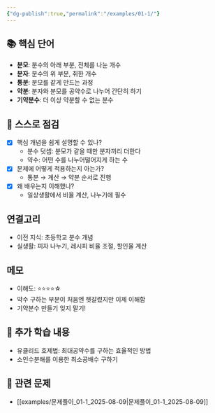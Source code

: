 ```yaml
---
{"dg-publish":true,"permalink":"/examples/01-1/"}
---
```



## 📚 핵심 단어
<!-- 물리적 노트에서 옮겨 적은 핵심 단어들 -->
- **분모**: 분수의 아래 부분, 전체를 나눈 개수
- **분자**: 분수의 위 부분, 취한 개수
- **통분**: 분모를 같게 만드는 과정
- **약분**: 분자와 분모를 공약수로 나누어 간단히 하기
- **기약분수**: 더 이상 약분할 수 없는 분수

## 🧠 스스로 점검
- [x] 핵심 개념을 쉽게 설명할 수 있나?
  - 분수 덧셈: 분모가 같을 때만 분자끼리 더한다
  - 약수: 어떤 수를 나누어떨어지게 하는 수
- [x] 문제에 어떻게 적용하는지 아는가?
  - 통분 → 계산 → 약분 순서로 진행
- [x] 왜 배우는지 이해했나?
  - 일상생활에서 비율 계산, 나누기에 필수

## 연결고리
- 이전 지식: 초등학교 분수 개념
- 실생활: 피자 나누기, 레시피 비율 조절, 할인율 계산

## 메모
- 이해도: ⭐⭐⭐⭐☆
- 약수 구하는 부분이 처음엔 헷갈렸지만 이제 이해함
- 기약분수 만들기 잊지 말기!

## 📝 추가 학습 내용
<!-- 검색해서 찾은 추가 설명이나 개념 -->
- 유클리드 호제법: 최대공약수를 구하는 효율적인 방법
- 소인수분해를 이용한 최소공배수 구하기

## 🔗 관련 문제
<!-- 이 강의와 연결된 문제풀이 오답 노트 링크 -->
- [[examples/문제풀이_01-1_2025-08-09\|문제풀이_01-1_2025-08-09]]